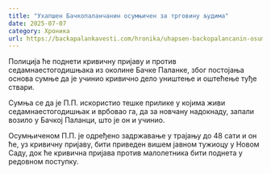 ```yaml
---
title: "Ухапшен Бачкопаланчанин осумњичен за трговину људима"
date: 2025-07-07
category: Хроника
url: https://backapalankavesti.com/hronika/uhapsen-backopalancanin-osumnjicen-za-trgovinu-ljudima/
---
```


Полиција ће поднети кривичну пријаву и против седамнаестогодишњака из околине Бачке Паланке, због постојања основа сумње да је учинио кривично дело уништење и оштећење туђе ствари.

Сумња се да је П.П. искористио тешке прилике у којима живи седамнаестогодишњак и врбовао га, да за новчану надокнаду, запали возило у Бачкој Паланци, што је он и учинио.

Осумњиченом П.П. је одређено задржавање у трајању до 48 сати и он ће, уз кривичну пријаву, бити приведен вишем јавном тужиоцу у Новом Саду, док ће кривична пријава против малолетника бити поднета у редовном поступку.
